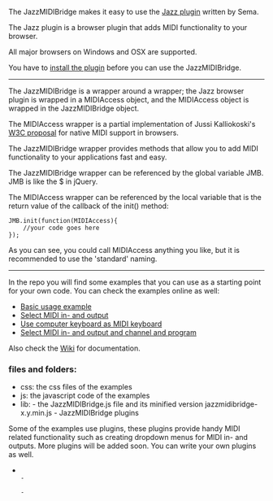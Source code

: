 The JazzMIDIBridge makes it easy to use the [Jazz plugin](http://jazz-soft.net/) written by Sema. 

The Jazz plugin is a browser plugin that adds MIDI functionality to your browser.

All major browsers on Windows and OSX are supported.

You have to [install the plugin](http://jazz-soft.net/download/) before you can use the JazzMIDIBridge. 

***

The JazzMIDIBridge is a wrapper around a wrapper; the Jazz browser plugin is wrapped in a MIDIAccess object, and the MIDIAccess object  is wrapped in the JazzMIDIBridge object.

The MIDIAccess wrapper is a partial implementation of Jussi Kalliokoski's [W3C proposal]( https://gist.github.com/1752949) for native MIDI support in browsers.

The JazzMIDIBridge wrapper provides methods that allow you to add MIDI functionality to your applications fast and easy.

The JazzMIDIBridge wrapper can be referenced by the global variable JMB. JMB is like the $ in jQuery.

The MIDIAccess wrapper can be referenced by the local variable that is the return value of the callback of the init() method:

```
JMB.init(function(MIDIAccess){
	//your code goes here
});
```

As you can see, you could call MIDIAccess anything you like, but it is recommended to use the 'standard' naming.

***

In the repo you will find some examples that you can use as a starting point for your own code. You can check the examples online as well:
* [Basic usage example](http://abumarkub.net/jazzmidibridge/example1-basic-usage.html)
* [Select MIDI in- and output](http://abumarkub.net/jazzmidibridge/example2-input-output.html)
* [Use computer keyboard as MIDI keyboard](http://abumarkub.net/jazzmidibridge/example3-computer-keyboard.html)
* [Select MIDI in- and output and channel and program](http://abumarkub.net/jazzmidibridge/example4-channel-program.html)

Also check the [Wiki](https://github.com/abudaan/JazzMIDIBridge/wiki) for documentation.

### files and folders:
* css: the css files of the examples
* js: the javascript code of the examples
* lib: - the JazzMIDIBridge.js file and its minified version jazzmidibridge-x.y.min.js
       - JazzMIDIBridge plugins
      
Some of the examples use plugins, these plugins provide handy MIDI related functionality such as creating dropdown menus for MIDI in- and outputs. More plugins will be added soon. You can write your own plugins as well.


- 
                                                                                                                                    - 
                                                                                                                                    - 
